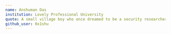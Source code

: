```yaml
---
name: Anshuman Das
institution: Lovely Professional University 
quote: A small village boy who once dreamed to be a security researcher and living his dream now
github_user: 0x1shu
---
```

